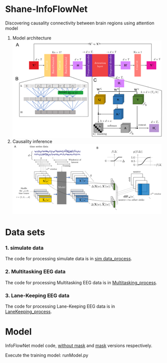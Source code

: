 # Shane-InfoFlowNet
Discovering causality connectivity between brain regions using attention model

1. Model architecture
![image](figure/Figure1_model.png)
2. Causality inference
![image](figure/Figure2_inference.png)

# Data sets
### 1. simulate data
The code for processing simulate data is in [sim data_process](<https://github.com/Michael-s-CNElab/Shane-InfoFlowNet/tree/main/sim_data_process>).
### 2. Multitasking EEG data
The code for processing Multitasking EEG data is in [Multitasking_process](<https://github.com/Michael-s-CNElab/Shane-InfoFlowNet/tree/main/Multitasking_process>).
### 3. Lane-Keeping EEG data
The code for processing Lane-Keeping EEG data is in [LaneKeeping_process](<https://github.com/Michael-s-CNElab/Shane-InfoFlowNet/tree/main/LaneKeeping_process>).
# Model
InfoFlowNet model code, [without mask](<https://github.com/Michael-s-CNElab/Shane-InfoFlowNet/tree/main/model/InfoFlowNet>) and [mask](<https://github.com/Michael-s-CNElab/Shane-InfoFlowNet/tree/main/model/InfoFlowNet_mask>) versions respectively.

Execute the training model:  runModel.py


